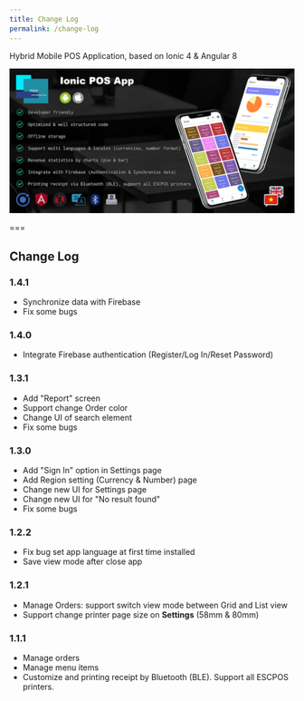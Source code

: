 ```yaml
---
title: Change Log
permalink: /change-log
---
```


Hybrid Mobile POS Application, based on Ionic 4 & Angular 8

![](assets/img/app-banner.png)

===

## Change Log

### 1.4.1

- Synchronize data with Firebase
- Fix some bugs

### 1.4.0

- Integrate Firebase authentication (Register/Log In/Reset Password)

### 1.3.1

- Add "Report" screen
- Support change Order color
- Change UI of search element
- Fix some bugs

### 1.3.0

- Add "Sign In" option in Settings page
- Add Region setting (Currency & Number) page
- Change new UI for Settings page
- Change new UI for "No result found"
- Fix some bugs

### 1.2.2

- Fix bug set app language at first time installed
- Save view mode after close app

### 1.2.1

- Manage Orders: support switch view mode between Grid and List view
- Support change printer page size on **Settings** (58mm & 80mm)

### 1.1.1

- Manage orders
- Manage menu items
- Customize and printing receipt by Bluetooth (BLE). Support all ESCPOS printers.